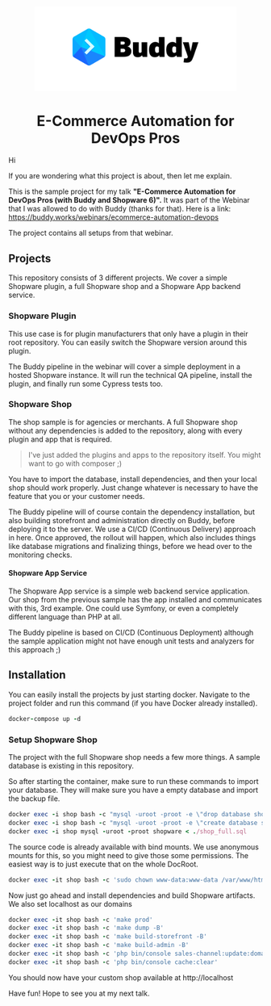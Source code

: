 <p align="center">
   <img width="400px" src="/assets/buddy.png">
</p>
<h1 align="center">E-Commerce Automation for DevOps Pros</h1>



Hi

If you are wondering what this project is about, then let me explain.

This is the sample project for my talk **"E-Commerce Automation for DevOps Pros (with Buddy and Shopware 6)".**
It was part of the Webinar that I was allowed to do with Buddy (thanks for that).
Here is a link: https://buddy.works/webinars/ecommerce-automation-devops


The project contains all setups from that webinar.

## Projects

This repository consists of 3 different projects.
We cover a simple Shopware plugin, a full Shopware shop and a Shopware App backend service.

### Shopware Plugin
This use case is for plugin manufacturers that only have a plugin in their root repository.
You can easily switch the Shopware version around this plugin.

The Buddy pipeline in the webinar will cover a simple deployment in a hosted Shopware instance.
It will run the technical QA pipeline, install the plugin, and finally run some Cypress tests too.

### Shopware Shop
The shop sample is for agencies or merchants.
A full Shopware shop without any dependencies is added to the repository, along with every plugin and app that is required.

> I've just added the plugins and apps to the repository itself. You might want to go with composer ;)


You have to import the database, install dependencies, and then your local shop should work properly.
Just change whatever is necessary to have the feature that you or your customer needs.

The Buddy pipeline will of course contain the dependency installation, but also building storefront and administration
directly on Buddy, before deploying it to the server.
We use a CI/CD (Continuous Delivery) approach in here. 
Once approved, the rollout will happen, which also includes things like database migrations and finalizing things,
before we head over to the monitoring checks.


#### Shopware App Service
The Shopware App service is a simple web backend service application.
Our shop from the previous sample has the app installed and communicates with this, 3rd example.
One could use Symfony, or even a completely different language than PHP at all.

The Buddy pipeline is based on CI/CD (Continuous Deployment) although the sample application
might not have enough unit tests and analyzers for this approach ;)


## Installation

You can easily install the projects by just starting docker.
Navigate to the project folder and run this command (if you have Docker already installed).

```ruby 
docker-compose up -d
```

### Setup Shopware Shop
The project with the full Shopware shop needs a few more things.
A sample database is existing in this repository.

So after starting the container, make sure to run these commands to import your database.
They will make sure you have a empty database and import the backup file.

```ruby 
docker exec -i shop bash -c "mysql -uroot -proot -e \"drop database shopware;\"" 2> /dev/null; true
docker exec -i shop bash -c "mysql -uroot -proot -e \"create database shopware;\"" 2> /dev/null; true
docker exec -i shop mysql -uroot -proot shopware < ./shop_full.sql
```

The source code is already available with bind mounts.
We use anonymous mounts for this, so you might need to give those some permissions.
The easiest way is to just execute that on the whole DocRoot.

```ruby 
docker exec -it shop bash -c 'sudo chown www-data:www-data /var/www/html -R'
```

Now just go ahead and install dependencies and build Shopware artifacts.
We also set localhost as our domains

```ruby 
docker exec -it shop bash -c 'make prod'
docker exec -it shop bash -c 'make dump -B'
docker exec -it shop bash -c 'make build-storefront -B'
docker exec -it shop bash -c 'make build-admin -B'
docker exec -it shop bash -c 'php bin/console sales-channel:update:domain localhost'
docker exec -it shop bash -c 'php bin/console cache:clear'
```

You should now have your custom shop available at http://localhost 




Have fun!
Hope to see you at my next talk.

